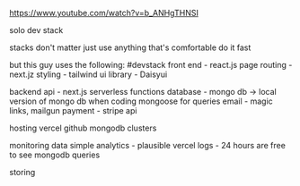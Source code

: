 https://www.youtube.com/watch?v=b_ANHgTHNSI

solo dev stack

stacks don't matter
just use anything that's comfortable
do it fast

but this guy uses the following:
#devstack
front end - react.js
page routing - next.jz
styling - tailwind
ui library - Daisyui

backend
api - next.js serverless functions
database - mongo db -> local version of mongo db when coding
mongoose for queries
email - magic links, mailgun
payment - stripe api

hosting
vercel
github
mongodb clusters

monitoring data
simple analytics - plausible
vercel logs - 24 hours are free to see
mongodb queries

storing 